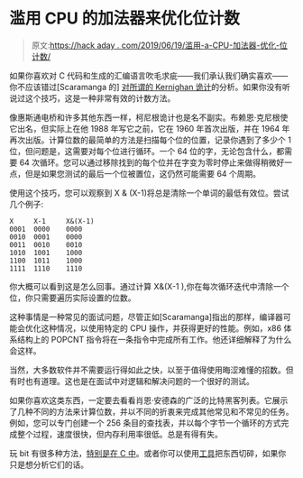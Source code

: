 # 滥用 CPU 的加法器来优化位计数

> 原文:[https://hack aday . com/2019/06/19/滥用-a-CPU-加法器-优化-位计数/](https://hackaday.com/2019/06/19/abusing-a-cpus-adders-to-optimize-bit-counting/)

如果你喜欢对 C 代码和生成的汇编语言吹毛求疵——我们承认我们确实喜欢——你不应该错过[Scaramanga 的] [对所谓的 Kernighan 诡计](https://giannitedesco.github.io/2019/06/15/abusing-add.html)的分析。如果你没有听说过这个技巧，这是一种非常有效的计数方法。

像惠斯通电桥和许多其他东西一样，柯尼根诡计也是名不副实。布赖恩·克尼根使它出名，但实际上在他 1988 年写它之前，它在 1960 年首次出版，并在 1964 年再次出版。计算位数的最简单的方法是扫描每个位的位置，记录你遇到了多少个 1 位，但问题是，这需要对每个位进行循环。一个 64 位的字，无论包含什么，都需要 64 次循环。您可以通过移除找到的每个位并在字变为零时停止来做得稍微好一点，但是如果您测试的最后一个位被置位，这仍然可能需要 64 个周期。

使用这个技巧，您可以观察到 X & (X-1)将总是清除一个单词的最低有效位。尝试几个例子:

```
X     X-1     X&(X-1)
0001  0000    0000
0010  0001    0000
0011  0010    0010
1010  1001    1000
1100  1011    1000
1111  1110    1110

```

你大概可以看到这是怎么回事。通过计算 X&(X-1 ),你在每次循环迭代中清除一个位，你只需要遍历实际设置的位数。

这种事情是一种常见的面试问题，尽管正如[Scaramanga]指出的那样，编译器可能会优化这种情况，以使用特定的 CPU 操作，并获得更好的性能。例如，x86 体系结构上的 POPCNT 指令将在一条指令中完成所有工作。他还详细解释了为什么会这样。

当然，大多数软件并不需要运行得如此之快，以至于值得使用晦涩难懂的招数。但有时也有道理。这也是在面试中对逻辑和解决问题的一个很好的测试。

如果你喜欢这类东西，一定要去看看肖恩·安德森的广泛的比特黑客列表。它展示了几种不同的方法来计算位数，并以不同的折衷来完成其他常见和不常见的任务。例如，您可以专门创建一个 256 条目的查找表，并以每个字节一个循环的方式完成整个过程，速度很快，但内存利用率很低。总是有得有失。

玩 bit 有很多种方法，[特别是在 C 中](https://hackaday.com/2015/08/28/firmware-factory-bit-fields-vs-shift-and-mask/)。或者你可以使用[工具](https://hackaday.com/2018/11/06/bitbench-helps-parse-binary-data/)把东西切碎，如果你只是想分析它们的话。